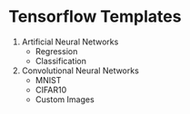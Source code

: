 # Tensorflow Templates

1. Artificial Neural Networks
    + Regression
    + Classification
2. Convolutional Neural Networks
    + MNIST
    + CIFAR10
    + Custom Images